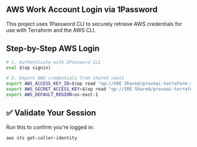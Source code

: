 ## AWS Work Account Login via 1Password
This project uses 1Password CLI to securely retrieve AWS credentials for use with Terraform and the AWS CLI.

## Step-by-Step AWS Login

```bash
# 1. Authenticate with 1Password CLI
eval $(op signin)

# 2. Export AWS credentials from shared vault
export AWS_ACCESS_KEY_ID=$(op read "op://SRE Shared/proveai-terraform-state-bucket/access_key")
export AWS_SECRET_ACCESS_KEY=$(op read "op://SRE Shared/proveai-terraform-state-bucket/secret_key")
export AWS_DEFAULT_REGION=us-east-1

```

## ✅ Validate Your Session

Run this to confirm you're logged in:

```bash
aws sts get-caller-identity
```